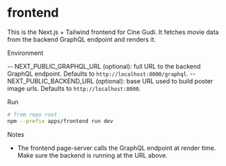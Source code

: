 # frontend

This is the Next.js + Tailwind frontend for Cine Gudi. It fetches movie data from the backend GraphQL endpoint and renders it.

Environment

-- NEXT_PUBLIC_GRAPHQL_URL (optional): full URL to the backend GraphQL endpoint. Defaults to `http://localhost:8000/graphql`.
-- NEXT_PUBLIC_BACKEND_URL (optional): base URL used to build poster image urls. Defaults to `http://localhost:8000`.

Run

```bash
# from repo root
npm --prefix apps/frontend run dev
```

Notes

- The frontend page-server calls the GraphQL endpoint at render time. Make sure the backend is running at the URL above.
